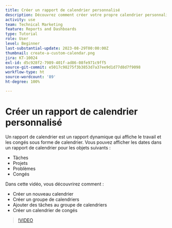 ```yaml
---
title: Créer un rapport de calendrier personnalisé
description: Découvrez comment créer votre propre calendrier personnalisé avec vos tâches et vos congés personnels.
activity: use
team: Technical Marketing
feature: Reports and Dashboards
type: Tutorial
role: User
level: Beginner
last-substantial-update: 2023-08-29T00:00:00Z
thumbnail: create-a-custom-calendar.png
jira: KT-10024
exl-id: d5c928f2-7989-401f-ad86-08fe971c9ff5
source-git-commit: e5017c98275f3b3853d7a37ee9d1d77d8d7f9098
workflow-type: ht
source-wordcount: '89'
ht-degree: 100%

---
```


# Créer un rapport de calendrier personnalisé

Un rapport de calendrier est un rapport dynamique qui affiche le travail et les congés sous forme de calendrier. Vous pouvez afficher les dates dans un rapport de calendrier pour les objets suivants :

* Tâches
* Projets
* Problèmes
* Congés

Dans cette vidéo, vous découvrirez comment :

* Créer un nouveau calendrier
* Créer un groupe de calendriers
* Ajouter des tâches au groupe de calendriers
* Créer un calendrier de congés

>[!VIDEO](https://video.tv.adobe.com/v/3423482/?quality=12&learn=on)

